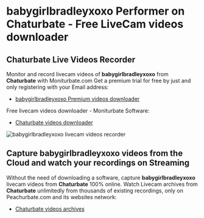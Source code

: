 # babygirlbradleyxoxo Performer on Chaturbate - Free LiveCam videos downloader

## Chaturbate Live Videos Recorder

Monitor and record livecam videos of **babygirlbradleyxoxo** from **Chaturbate** with Moniturbate.com
Get a premium trial for free by just and only registering with your Email address:
* [babygirlbradleyxoxo Premium videos downloader](https://moniturbate.com/request-demo-licence-key.html)

Free livecam videos downloader - Moniturbate Software:
* [Chaturbate videos downloader](https://moniturbate.com/moniturbate-download-software.html)

![babygirlbradleyxoxo livecam videos recorder](https://peachurnet.com/templates/moniturbate-software.png)


## Capture babygirlbradleyxoxo videos from the Cloud and watch your recordings on Streaming

Without the need of downloading a software, capture **babygirlbradleyxoxo** livecam videos from **Chaturbate** 100% online.
Watch Livecam archives from **Chaturbate** unlimitedly from thousands of existing recordings, only on Peachurbate.com and its websites network:
* [Chaturbate videos archives](https://peachurnet.com/)